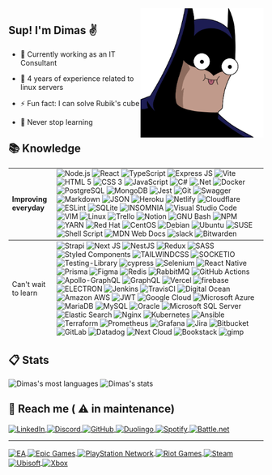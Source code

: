 <img align="right" height="255em" src="./assets/batma.png">

## Sup! I'm Dimas &#9996;

- &#128188; Currently working as an IT Consultant

- &#128170; 4 years of experience related to linux servers

- &#9889; Fun fact: I can solve Rubik's cube

- :rocket: Never stop learning

## &#128218; Knowledge <br clear="right" >

<table>
    <tbody>
        <tr>
            <td>
                <strong>Improving everyday</strong>
            </td>
            <td>
             <img src="https://img.shields.io/badge/Node.js-43853D?style=for-the-badge&logo=node.js&logoColor=white" alt="Node.js"/>
             <img src="https://img.shields.io/badge/React-20232A?style=for-the-badge&logo=react&logoColor=61DAFB" alt="React" />
             <img src="https://img.shields.io/badge/TypeScript-007ACC?style=for-the-badge&logo=typescript&logoColor=white" alt="TypeScript" />           
             <img src="https://img.shields.io/badge/Express.js-404D59?style=for-the-badge&logo=express" alt="Express JS" />  
             <img src="https://img.shields.io/badge/vite-%23646CFF.svg?style=for-the-badge&logo=vite&logoColor=white" alt="Vite" />             
            <img src="https://img.shields.io/badge/HTML5-E34F26?style=for-the-badge&logo=html5&logoColor=white" alt="HTML 5" />
            <img src="https://img.shields.io/badge/CSS3-1572B6?style=for-the-badge&logo=css3&logoColor=white" alt="CSS 3" />
            <img src="https://img.shields.io/badge/JavaScript-323330?style=for-the-badge&logo=javascript&logoColor=F7DF1E" alt="JavaScript" />
            <img src="https://img.shields.io/badge/c%23-%23239120.svg?style=for-the-badge&logo=c-sharp&logoColor=white" alt="C#">
            <img src="https://img.shields.io/badge/.NET-5C2D91?style=for-the-badge&logo=.net&logoColor=white" alt=".Net">
            <img src="https://img.shields.io/badge/Docker-2496ED?style=for-the-badge&logo=docker&logoColor=white" alt="Docker" />
            <img src="https://img.shields.io/badge/PostgreSQL-316192?style=for-the-badge&logo=postgresql&logoColor=white" alt="PostgreSQL" />
            <img src="https://img.shields.io/badge/MongoDB-4EA94B?style=for-the-badge&logo=mongodb&logoColor=white" alt="MongoDB" />
            <img src="https://img.shields.io/badge/Jest-323330?style=for-the-badge&logo=Jest&logoColor=white" alt="Jest" />
            <img src="https://img.shields.io/badge/GIT-E44C30?style=for-the-badge&logo=git&logoColor=white" alt="Git" />
            <img src="https://img.shields.io/badge/-Swagger-%23Clojure?style=for-the-badge&logo=swagger&logoColor=white" alt="Swagger" />
            <img src="https://img.shields.io/badge/Markdown-000000?style=for-the-badge&logo=markdown&logoColor=white" alt="Markdown" />
            <img src="https://img.shields.io/badge/json-5E5C5C?style=for-the-badge&logo=json&logoColor=white" alt="JSON" />
            <img src="https://img.shields.io/badge/Heroku-430098?style=for-the-badge&logo=heroku&logoColor=white" alt="Heroku" />
            <img src="https://img.shields.io/badge/netlify-%23000000.svg?style=for-the-badge&logo=netlify&logoColor=#00C7B7" alt="Netlify" />
            <img src="https://img.shields.io/badge/Cloudflare-F38020?style=for-the-badge&logo=Cloudflare&logoColor=white" alt="Cloudflare" />
            <img src="https://img.shields.io/badge/ESLint-4B3263?style=for-the-badge&logo=eslint&logoColor=white" alt="ESLint" />
            <img src="https://img.shields.io/badge/SQLite-07405E?style=for-the-badge&logo=sqlite&logoColor=white" alt="SQLite" />
            <img src="https://img.shields.io/badge/Insomnia-5849be?style=for-the-badge&logo=Insomnia&logoColor=white" alt="INSOMNIA" />
            <img src="https://img.shields.io/badge/Visual_Studio_Code-0078D4?style=for-the-badge&logo=visual%20studio%20code&logoColor=white" alt="Visual Studio Code" />
            <img src="https://img.shields.io/badge/VIM-%2311AB00.svg?&style=for-the-badge&logo=vim&logoColor=white" alt="VIM" />                
            <img src="https://img.shields.io/badge/Linux-FCC624?style=for-the-badge&logo=linux&logoColor=black" 
            alt="Linux" />
            <img src="https://img.shields.io/badge/Trello-0052CC?style=for-the-badge&logo=trello&logoColor=white" alt="Trello" />
            <img src="https://img.shields.io/badge/Notion-000000?style=for-the-badge&logo=notion&logoColor=white" alt="Notion" />
            <img src="https://img.shields.io/badge/GNU%20Bash-4EAA25?style=for-the-badge&logo=GNU%20Bash&logoColor=white" alt="GNU Bash" />
            <img src="https://img.shields.io/badge/npm-CB3837?style=for-the-badge&logo=npm&logoColor=white" alt="NPM" />
            <img src="https://img.shields.io/badge/Yarn-2C8EBB?style=for-the-badge&logo=yarn&logoColor=white" alt="YARN" />
            <img src="https://img.shields.io/badge/Red%20Hat-EE0000?style=for-the-badge&logo=redhat&logoColor=white" alt="Red Hat" />
            <img src="https://img.shields.io/badge/Cent%20OS-262577?style=for-the-badge&logo=CentOS&logoColor=white" alt="CentOS" />
            <img src="https://img.shields.io/badge/Debian-A81D33?style=for-the-badge&logo=debian&logoColor=white" alt="Debian" />
            <img src="https://img.shields.io/badge/Ubuntu-E95420?style=for-the-badge&logo=ubuntu&logoColor=white" alt="Ubuntu" />
            <img src="https://img.shields.io/badge/SUSE-0C322C?style=for-the-badge&logo=SUSE&logoColor=white" alt="SUSE" />
            <img src="https://img.shields.io/badge/shell_script-%23121011.svg?style=for-the-badge&logo=gnu-bash&logoColor=white" alt="Shell Script">
            <img src="https://img.shields.io/badge/MDN_Web_Docs-black?style=for-the-badge&logo=mdnwebdocs&logoColor=white" alt="MDN Web Docs" />
            <img src="https://img.shields.io/badge/Slack-4A154B?style=for-the-badge&logo=slack&logoColor=white" alt="slack" />
            <img src="https://img.shields.io/badge/bitwarden-%23175DDC.svg?style=for-the-badge&logo=bitwarden&logoColor=white" alt="Bitwarden" />
            </td>
        </tr>
    </tbody>
    <tfoot>
         <tr>
            <td>
                Can't wait to learn
            </td>
            <td>
                <img src="https://img.shields.io/badge/strapi-%232E7EEA.svg?style=for-the-badge&logo=strapi&logoColor=white" alt="Strapi" />
                <img src="https://img.shields.io/badge/Next-black?style=for-the-badge&logo=next.js&logoColor=white" alt="Next JS" />
                <img src="https://img.shields.io/badge/nestjs-%23E0234E.svg?style=for-the-badge&logo=nestjs&logoColor=white" alt="NestJS" />
                <img src="https://img.shields.io/badge/redux-%23593d88.svg?style=for-the-badge&logo=redux&logoColor=white" alt="Redux" />
                <img src="https://img.shields.io/badge/SASS-hotpink.svg?style=for-the-badge&logo=SASS&logoColor=white" alt="SASS">
                <img src="https://img.shields.io/badge/styled--components-DB7093?style=for-the-badge&logo=styled-components&logoColor=white" alt="Styled Components" />
                <img src="https://img.shields.io/badge/Tailwind_CSS-38B2AC?style=for-the-badge&logo=tailwind-css&logoColor=white" alt="TAILWINDCSS" />
                <img src="https://img.shields.io/badge/Socket.io-010101?&style=for-the-badge&logo=Socket.io&logoColor=white" alt="SOCKETIO" />
                <img src="https://img.shields.io/badge/-TestingLibrary-%23E33332?style=for-the-badge&logo=testing-library&logoColor=white" alt="Testing-Library" />
                <img src="https://img.shields.io/badge/-cypress-%23E5E5E5?style=for-the-badge&logo=cypress&logoColor=058a5e" alt="cypress" />
                <img src="https://img.shields.io/badge/-selenium-%43B02A?style=for-the-badge&logo=selenium&logoColor=white" alt="Selenium" />                                               
                <img src="https://img.shields.io/badge/React_Native-20232A?style=for-the-badge&logo=react&logoColor=61DAFB" alt="React Native" />
                <img src="https://img.shields.io/badge/Prisma-3982CE?style=for-the-badge&logo=Prisma&logoColor=white" alt="Prisma" />
                <img src="https://img.shields.io/badge/Figma-FF3366?style=for-the-badge&logo=figma&logoColor=white" alt="Figma" />
                <img src="https://img.shields.io/badge/redis-%23DD0031.svg?style=for-the-badge&logo=redis&logoColor=white" alt="Redis" />
                <img src="https://img.shields.io/badge/Rabbitmq-FF6600?style=for-the-badge&logo=rabbitmq&logoColor=white" alt="RabbitMQ" />
                <img src="https://img.shields.io/badge/GitHub_Actions-2088FF?style=for-the-badge&logo=github-actions&logoColor=white" alt="GitHub Actions" />
                <img src="https://img.shields.io/badge/-ApolloGraphQL-311C87?style=for-the-badge&logo=apollo-graphql" alt="Apollo-GraphQL" />
                <img src="https://img.shields.io/badge/-GraphQL-E10098?style=for-the-badge&logo=graphql&logoColor=white" alt="GraphQL" />
                <img src="https://img.shields.io/badge/Vercel-000000?style=for-the-badge&logo=vercel&logoColor=white" alt="Vercel" />
                <img src="https://img.shields.io/badge/Firebase-F29D0C?style=for-the-badge&logo=firebase&logoColor=white" alt="firebase" />
                <img src="https://img.shields.io/badge/Electron-2B2E3A?style=for-the-badge&logo=electron&logoColor=9FEAF9" alt="ELECTRON" />
                <img src="https://img.shields.io/badge/jenkins-%232C5263.svg?style=for-the-badge&logo=jenkins&logoColor=white" alt="Jenkins" />
                <img src="https://img.shields.io/badge/travis%20ci-%232B2F33.svg?style=for-the-badge&logo=travis&logoColor=white" alt="TravisCI" />
                <img src="https://img.shields.io/badge/Digital_Ocean-0080FF?style=for-the-badge&logo=DigitalOcean&logoColor=white" alt="Digital Ocean" />
                <img src="https://img.shields.io/badge/Amazon_AWS-232F3E?style=for-the-badge&logo=amazon-aws&logoColor=white" alt="Amazon AWS" />
                <img src="https://img.shields.io/badge/JWT-black?style=for-the-badge&logo=JSON%20web%20tokens" alt="JWT" />
                <img src="https://img.shields.io/badge/Google_Cloud-4285F4?style=for-the-badge&logo=google-cloud&logoColor=white" alt="Google Cloud" />                
                <img src="https://img.shields.io/badge/Microsoft_Azure-0089D6?style=for-the-badge&logo=microsoft-azure&logoColor=white" alt="Microsoft Azure" />
                <img src="https://img.shields.io/badge/MariaDB-003545?style=for-the-badge&logo=mariadb&logoColor=white" alt="MariaDB" />
                <img src="https://img.shields.io/badge/MySQL-005C84?style=for-the-badge&logo=mysql&logoColor=white" alt="MySQL" />
                <img src="https://img.shields.io/badge/Oracle-F80000?style=for-the-badge&logo=oracle&logoColor=black" alt="Oracle" />
                <img src="https://img.shields.io/badge/Microsoft_SQL_Server-CC2927?style=for-the-badge&logo=microsoft-sql-server&logoColor=white" alt="Microsoft SQL Server" />
                <img src="https://img.shields.io/badge/Elastic_Search-005571?style=for-the-badge&logo=elasticsearch&logoColor=white" alt="Elastic Search" />
                <img src="https://img.shields.io/badge/nginx-%23009639.svg?style=for-the-badge&logo=nginx&logoColor=white" alt="Nginx" />
                <img src="https://img.shields.io/badge/kubernetes-%23326ce5.svg?style=for-the-badge&logo=kubernetes&logoColor=white" alt="Kubernetes" />
                <img src="https://img.shields.io/badge/ansible-%231A1918.svg?style=for-the-badge&logo=ansible&logoColor=white" alt="Ansible" />
                <img src="https://img.shields.io/badge/terraform-%235835CC.svg?style=for-the-badge&logo=terraform&logoColor=white" alt="Terraform" />
                <img src="https://img.shields.io/badge/Prometheus-E6522C?style=for-the-badge&logo=Prometheus&logoColor=white" alt="Prometheus" />
                <img src="https://img.shields.io/badge/grafana-%23F46800.svg?style=for-the-badge&logo=grafana&logoColor=white" alt="Grafana" />
                <img src="https://img.shields.io/badge/Jira-0052CC?style=for-the-badge&logo=Jira&logoColor=white" alt="Jira" />
                <img src="https://img.shields.io/badge/bitbucket-%230047B3.svg?style=for-the-badge&logo=bitbucket&logoColor=white" alt="Bitbucket" />
                <img src="https://img.shields.io/badge/gitlab-%23181717.svg?style=for-the-badge&logo=gitlab&logoColor=white" alt="GitLab" />
                <img src="https://img.shields.io/badge/datadog-%23632CA6.svg?style=for-the-badge&logo=datadog&logoColor=white" alt="Datadog" />
                <img src="https://img.shields.io/badge/Next%20Cloud-0B94DE?style=for-the-badge&logo=nextcloud&logoColor=white" alt="Next Cloud" />
                <img src="https://img.shields.io/badge/Bookstack-%230288D1.svg?style=for-the-badge&logo=bookstack&logoColor=white" alt="Bookstack" />
                <img src="https://img.shields.io/badge/gimp-5C5543?style=for-the-badge&logo=gimp&logoColor=white" alt="gimp" />
            </td>
        </tr>
    </tfoot>
</table>

## &#128203; Stats

<p>
    <img width="360em" src="https://github-readme-stats.vercel.app/api/top-langs/?username=dimas-prates&layout=compact&theme=nightowl" alt="Dimas's most languages"/>
    <img width="430em" src="https://github-readme-stats.vercel.app/api?username=dimas-prates&show_icons=true&theme=nightowl" alt="Dimas's stats"/>
</p>

## &#128243; Reach me ( :warning: in maintenance)

<p>
    <a href="https://www.linkedin.com/in/dimas-prates" target="_blank">
        <img align="center" src="https://img.shields.io/badge/LinkedIn-0077B5?style=for-the-badge&logo=linkedin&logoColor=white" alt="LinkedIn"/>
    </a>
    <a href="https://discordapp.com/users/711755910778978386" target="_blank">
        <img align="center" src="https://img.shields.io/badge/Discord-7289DA?style=for-the-badge&logo=discord&logoColor=white" alt="Discord"/>
    </a>
    <a href="https://github.com/dimas-prates" target="_blank">
        <img align="center" src="https://img.shields.io/badge/GitHub-000000?style=for-the-badge&logo=github&logoColor=white" alt="GitHub"/>
    </a>
    <a href="https://duolingo.com/dimas_prates" target="_blank">
        <img align="center" src="https://img.shields.io/badge/Duolingo-58CC02?style=for-the-badge&logo=Duolingo&logoColor=white" alt="Duolingo" />
    </a>
    <a href="https://open.spotify.com/user/tzxviw7ju85soxivb5us8i7jl" target="_blank">
        <img align="center" src="https://img.shields.io/badge/Spotify-1ED760?&style=for-the-badge&logo=spotify&logoColor=white" alt="Spotify"/>
    </a>
    <a href="#" target="_blank">
        <img align="center" src="https://img.shields.io/badge/battle.net-%2300AEFF.svg?style=for-the-badge&logo=battle.net&logoColor=white" alt="Battle.net"/>
    </a>
    <hr>
    <a href="#" target="_blank">
        <img align="center" src="https://img.shields.io/badge/ea-%23000000.svg?style=for-the-badge&logo=ea&logoColor=white" alt="EA"/>
    </a>
    <a href="#" target="_blank">
        <img align="center" src="https://img.shields.io/badge/epicgames-%23313131.svg?style=for-the-badge&logo=epicgames&logoColor=white" alt="Epic Games"/>
    </a>
    <a href="#" target="_blank">
        <img align="center" src="https://img.shields.io/badge/PSN-%230070D1.svg?style=for-the-badge&logo=Playstation&logoColor=white" alt="PlayStation Network"/>
    </a>
    <a href="#" target="_blank">
        <img align="center" src="https://img.shields.io/badge/riotgames-D32936.svg?style=for-the-badge&logo=riotgames&logoColor=white" alt="Riot Games"/>
    </a>
    <a href="#" target="_blank">
        <img align="center" src="https://img.shields.io/badge/steam-%23000000.svg?style=for-the-badge&logo=steam&logoColor=white" alt="Steam"/>
    </a>
    <a href="#" target="_blank">
        <img align="center" src="https://img.shields.io/badge/Ubisoft-%23F5F5F5.svg?style=for-the-badge&logo=Ubisoft&logoColor=black" alt="Ubisoft"/>
    </a>
    <a href="#" target="_blank">
        <img align="center" src="https://img.shields.io/badge/xbox-%23107C10.svg?style=for-the-badge&logo=xbox&logoColor=white" alt="Xbox"/>
    </a>
</p>

<!--
### Hi there 👋

**dimas-prates/dimas-prates** is a ✨ _special_ ✨ repository because its `README.md` (this file) appears on your GitHub profile.

Here are some ideas to get you started:

- 🔭 I’m currently working on ...
- 🌱 I’m currently learning ...
- 👯 I’m looking to collaborate on ...
- 🤔 I’m looking for help with ...
- 💬 Ask me about ...
- 📫 How to reach me: ...
- 😄 Pronouns: ...
- ⚡ Fun fact: ...
-->
